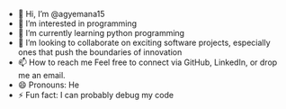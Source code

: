 - 👋 Hi, I’m @agyemana15
- 👀 I’m interested in programming
- 🌱 I’m currently learning python programming
- 💞️ I’m looking to collaborate on  exciting software projects, especially ones that push the boundaries of innovation
- 📫 How to reach me  Feel free to connect via GitHub, LinkedIn, or drop me an email.
- 😄 Pronouns: He
- ⚡ Fun fact:  I can probably debug my code

<!---
agyemana15/agyemana15 is a ✨ special ✨ repository because its `README.md` (this file) appears on your GitHub profile.
You can click the Preview link to take a look at your changes.
--->
